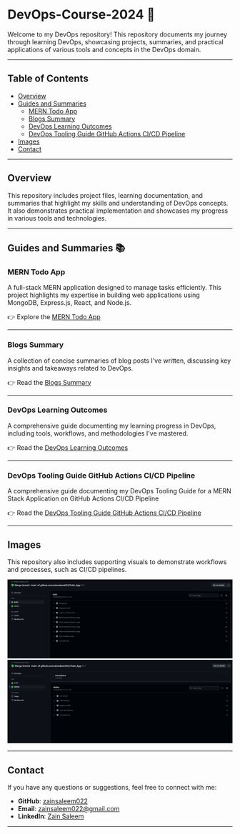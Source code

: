 # DevOps-Course-2024 🚀  
Welcome to my DevOps repository! This repository documents my journey through learning DevOps, showcasing projects, summaries, and practical applications of various tools and concepts in the DevOps domain.

---

## Table of Contents
- [Overview](#overview)  
- [Guides and Summaries](#guides-and-summaries-📚)  
  - [MERN Todo App](#mern-todo-app)  
  - [Blogs Summary](#blogs-summary)  
  - [DevOps Learning Outcomes](#devops-learning-outcomes)
  - [DevOps Tooling Guide GitHub Actions CI/CD Pipeline](#devlops-tooling-guide-github-actions-cicd-pipeline)  
- [Images](#images)  
- [Contact](#contact)  

---

## Overview  
This repository includes project files, learning documentation, and summaries that highlight my skills and understanding of DevOps concepts. It also demonstrates practical implementation and showcases my progress in various tools and technologies.

---

## Guides and Summaries 📚  

### MERN Todo App  
A full-stack MERN application designed to manage tasks efficiently. This project highlights my expertise in building web applications using MongoDB, Express.js, React, and Node.js.

👉 Explore the [MERN Todo App](./MERN_todo_app)  

---

### Blogs Summary  
A collection of concise summaries of blog posts I’ve written, discussing key insights and takeaways related to DevOps.

👉 Read the [Blogs Summary](./Blogs_summary.md)  

---

### DevOps Learning Outcomes  
A comprehensive guide documenting my learning progress in DevOps, including tools, workflows, and methodologies I've mastered.

👉 Read the [DevOps Learning Outcomes](./DevOps_Learning_Outcomes.md)  

---

### DevOps Tooling Guide GitHub Actions CI/CD Pipeline 
A comprehensive guide documenting my DevOps Tooling Guide for a MERN Stack Application on GitHub Actions CI/CD Pipeline

👉 Read the [DevOps Tooling Guide GitHub Actions CI/CD Pipeline](./devops_tooling_guide_cicd-pipeline-blog.md)  

---

## Images  
This repository also includes supporting visuals to demonstrate workflows and processes, such as CI/CD pipelines.  

![CI/CD Pipeline 1](./cicd1.png)  
![CI/CD Pipeline 2](./cicd2.png)  

---

## Contact  
If you have any questions or suggestions, feel free to connect with me:  

- **GitHub**: [zainsaleem022](https://github.com/zainsaleem022)  
- **Email**: [zainsaleem022@gmail.com](mailto:zainsaleem022@gmail.com)  
- **LinkedIn**: [Zain Saleem](https://www.linkedin.com/in/zain-saleem-b052a024a/)  

---
